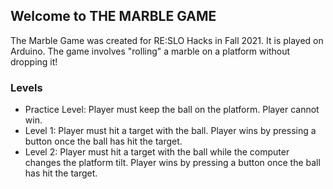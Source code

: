 ## Welcome to THE MARBLE GAME

The Marble Game was created for RE:SLO Hacks in Fall 2021. It is played on Arduino. The game involves "rolling" a marble on a platform without dropping it!

### Levels
- Practice Level: Player must keep the ball on the platform. Player cannot win.
- Level 1: Player must hit a target with the ball. Player wins by pressing a button once the ball has hit the target.
- Level 2: Player must hit a target with the ball while the computer changes the platform tilt. Player wins by pressing a button once the ball has hit the target.

